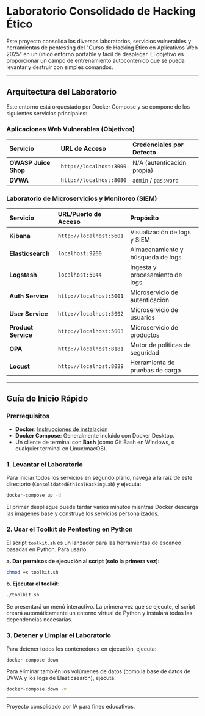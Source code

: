 
# Laboratorio Consolidado de Hacking Ético

Este proyecto consolida los diversos laboratorios, servicios vulnerables y herramientas de pentesting del "Curso de Hacking Ético en Aplicativos Web 2025" en un único entorno portable y fácil de desplegar. El objetivo es proporcionar un campo de entrenamiento autocontenido que se pueda levantar y destruir con simples comandos.

---

## Arquitectura del Laboratorio

Este entorno está orquestado por Docker Compose y se compone de los siguientes servicios principales:

### Aplicaciones Web Vulnerables (Objetivos)

| Servicio | URL de Acceso | Credenciales por Defecto |
| :--- | :--- | :--- |
| **OWASP Juice Shop** | `http://localhost:3000` | N/A (autenticación propia) |
| **DVWA** | `http://localhost:8080` | `admin` / `password` |

### Laboratorio de Microservicios y Monitoreo (SIEM)

| Servicio | URL/Puerto de Acceso | Propósito |
| :--- | :--- | :--- |
| **Kibana** | `http://localhost:5601` | Visualización de logs y SIEM |
| **Elasticsearch** | `localhost:9200` | Almacenamiento y búsqueda de logs |
| **Logstash** | `localhost:5044` | Ingesta y procesamiento de logs |
| **Auth Service** | `http://localhost:5001` | Microservicio de autenticación |
| **User Service** | `http://localhost:5002` | Microservicio de usuarios |
| **Product Service** | `http://localhost:5003` | Microservicio de productos |
| **OPA** | `http://localhost:8181` | Motor de políticas de seguridad |
| **Locust** | `http://localhost:8089` | Herramienta de pruebas de carga |

---

## Guía de Inicio Rápido

### Prerrequisitos

- **Docker**: [Instrucciones de instalación](https://docs.docker.com/get-docker/)
- **Docker Compose**: Generalmente incluido con Docker Desktop.
- Un cliente de terminal con **Bash** (como Git Bash en Windows, o cualquier terminal en Linux/macOS).

### 1. Levantar el Laboratorio

Para iniciar todos los servicios en segundo plano, navega a la raíz de este directorio (`ConsolidatedEthicalHackingLab`) y ejecuta:

```bash
docker-compose up -d
```

El primer despliegue puede tardar varios minutos mientras Docker descarga las imágenes base y construye los servicios personalizados.

### 2. Usar el Toolkit de Pentesting en Python

El script `toolkit.sh` es un lanzador para las herramientas de escaneo basadas en Python. Para usarlo:

**a. Dar permisos de ejecución al script (solo la primera vez):**
```bash
chmod +x toolkit.sh
```

**b. Ejecutar el toolkit:**
```bash
./toolkit.sh
```

Se presentará un menú interactivo. La primera vez que se ejecute, el script creará automáticamente un entorno virtual de Python y instalará todas las dependencias necesarias.

### 3. Detener y Limpiar el Laboratorio

Para detener todos los contenedores en ejecución, ejecuta:

```bash
docker-compose down
```

Para eliminar también los volúmenes de datos (como la base de datos de DVWA y los logs de Elasticsearch), ejecuta:

```bash
docker-compose down -v
```

---

Proyecto consolidado por IA para fines educativos.

